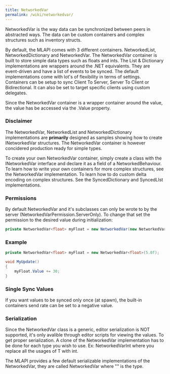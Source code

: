 ```yaml
---
title: NetworkedVar
permalink: /wiki/networkedvar/
---
```


NetworkedVar is the way data can be synchronized between peers in abstracted ways. The data can be custom containers and complex structures such as inventory structs.

By default, the MLAPI comes with 3 different containers. NetworkedList, NetworkedDictionary and NetworkedVar. The NetworkedVar container is built to store simple data types such as floats and ints. The List & Dictionary implementations are wrappers around the .NET equivalents. They are event-driven and have a list of events to be synced. The default implementations come with lot's of flexibility in terms of settings. Containers can be setup to sync Client To Server, Server To Client or Bidirectional. It can also be set to target specific clients using custom delegates.

Since the NetworkedVar container is a wrapper container around the value, the value has be accessed via the .Value property.


<div class="panel panel-warning">
    <div class="panel-heading">
        <h3 class="panel-title">Disclaimer</h3>
    </div>
    <div class="panel-body">
        The NetworkedVar, NetworkedList and NetworkedDictionary implementations are <b>primarily</b> designed as samples showing how to create INetworkedVar structures. The NetworkedVar container is however concidered production ready for simple types.
    </div>
</div>

To create your own NetworkedVar container, simply create a class with the INetworkedVar interface and declare it as a field of a NetworkedBehaviour. To learn how to write your own containers for more complex structures, see the NetworkedVar implementation. To learn how to do custom delta encoding on complex structures. See the SyncedDictionary and SyncedLIst implementations.

### Permissions
By default NetworkedVar and it's subclasses can only be wrote to by the server (NetworkedVarPermission.ServerOnly). To change that set the permission to the desired value during initialization:
```csharp
private NetworkedVar<float> myFloat = new NetworkedVar(new NetworkedVarSettings {WritePermission = NetworkedVarPermission.OwnerOnly}, 5);
```

### Example
```csharp
private NetworkedVar<float> myFloat = new NetworkedVar<float>(5.0f);

void MyUpdate()
{
    myFloat.Value += 30;
}
```

### Single Sync Values
If you want values to be synced only once (at spawn), the built-in containers send rate can be set to a negative value.

### Serialization
Since the NetworkedVar class is a generic, editor serialization is NOT supported, it's only avalible through editor scripts for viewing the values. To get proper serialization. A clone of the NetworkedVar implementation has to be done for each type you wish to use. Ex: NetworkedVarInt where you replace all the usages of T with int.

The MLAPI provides a few default serializable implementations of the NetworkedVar, they are called NetworkedVar<TYPE> where "<TYPE>" is the type.
